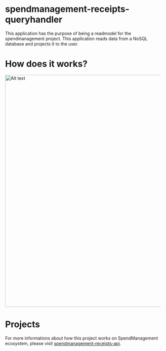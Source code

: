 # spendmanagement-receipts-queryhandler
This application has the purpose of being a readmodel for the spendmanagement project. This application reads data from a NoSQL database and projects it to the user.

# How does it works?
<img src="Diagram.Receipts.QueryHandler.png" alt="Alt text" title="Title" style="width: 750px; height: auto;">

# Projects
For more informations about how this project works on SpendManagement ecosystem, please visit [spendmanagement-receipts-api](https://github.com/fmattioli/spendmanagement-receipts-api).
